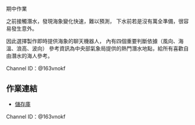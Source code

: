 期中作業

之前接觸潛水，發現海象變化快速，難以預測， 下水前若是沒有萬全準備，很容易發生意外。

因此選擇製作即時提供海象的聊天機器人， 內有四個重要判斷依據（風向、海溫、浪高、波向） 參考資訊為中央部氣象局提供的熱門潛水地點，給所有喜歡自由潛水的海人參考。

Channel ID：@163vnokf

## 作業連結

- [儲存庫](https://github.com/Errol03/line-text)

Channel ID：@163vnokf
